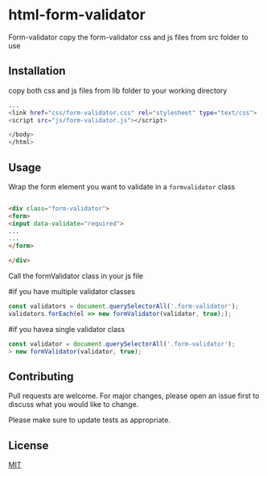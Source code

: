 # html-form-validator
Form-validator
copy the form-validator css and js files from src folder to use


## Installation

copy both css and js files from lib folder to your working directory 

```bash
...
<link href="css/form-validator.css" rel="stylesheet" type="text/css">
<script src="js/form-validator.js"></script>

</body>
</html>
```




## Usage

Wrap the form element you want to validate in a ```formvalidator``` class

```html

<div class="form-validator">
<form>
<input data-validate="required">
...
...
</form>

</div>
```
Call the formValidator class in your js file

#if you have multiple validator classes

```javascript
const validators = document.querySelectorAll('.form-validator');
validators.forEach(el => new formValidator(validator, true););
```
#if you havea single validator class

```javascript
const validator = document.querySelectorAll('.form-validator');
> new formValidator(validator, true);
```


## Contributing
Pull requests are welcome. For major changes, please open an issue first to discuss what you would like to change.

Please make sure to update tests as appropriate.

## License
[MIT](https://choosealicense.com/licenses/mit/)
